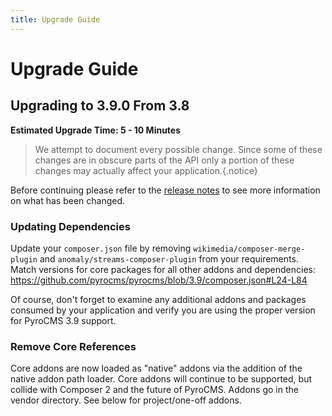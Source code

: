 ```yaml
---
title: Upgrade Guide
---
```


# Upgrade Guide

<div class="documentation__toc"></div>

## Upgrading to 3.9.0 From 3.8

**Estimated Upgrade Time: 5 - 10 Minutes**

> We attempt to document every possible change. Since some of these changes are in obscure parts of the API only a portion of these changes may actually affect your application.{.notice}

Before continuing please refer to the [release notes](../prologue/release-notes) to see more information on what has been changed.

### Updating Dependencies

Update your `composer.json` file by removing `wikimedia/composer-merge-plugin` and `anomaly/streams-composer-plugin` from your requirements. Match versions for core packages for all other addons and dependencies: https://github.com/pyrocms/pyrocms/blob/3.9/composer.json#L24-L84

Of course, don't forget to examine any additional addons and packages consumed by your application and verify you are using the proper version for PyroCMS 3.9 support.

### Remove Core References

Core addons are now loaded as "native" addons via the addition of the native addon path loader. Core addons will continue to be supported, but collide with Composer 2 and the future of PyroCMS. Addons go in the vendor directory. See below for project/one-off addons.
